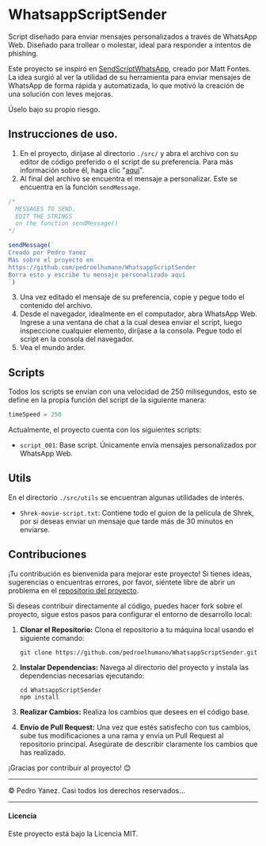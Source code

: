 # WhatsappScriptSender

Script diseñado para enviar mensajes personalizados a través de WhatsApp Web. Diseñado para trollear o molestar, ideal para responder a intentos de phishing.

Este proyecto se inspiró en [SendScriptWhatsApp](https://github.com/Matt-Fontes/SendScriptWhatsApp), creado por Matt Fontes. La idea surgió al ver la utilidad de su herramienta para enviar mensajes de WhatsApp de forma rápida y automatizada, lo que motivó la creación de una solución con leves mejoras.

Úselo bajo su propio riesgo.

## Instrucciones de uso.

1. En el proyecto, diríjase al directorio `./src/` y abra el archivo con su editor de código preferido o el script de su preferencia. Para más información sobre él, haga clic "[aquí](#scripts)".
2. Al final del archivo se encuentra el mensaje a personalizar. Este se encuentra en la función `sendMessage`.
```js
/*
  MESSAGES TO SEND.
  EDIT THE STRINGS
  on the function sendMessage()
*/

sendMessage(`
Creado por Pedro Yanez
Más sobre el proyecto en
https://github.com/pedroelhumano/WhatsappScriptSender
Borra esto y escribe tu mensaje personalizado aquí
`)
```
3. Una vez editado el mensaje de su preferencia, copie y pegue todo el contenido del archivo.
4. Desde el navegador, idealmente en el computador, abra WhatsApp Web. Ingrese a una ventana de chat a la cual desea enviar el script, luego inspeccione cualquier elemento, diríjase a la consola. Pegue todo el script en la consola del navegador.
5. Vea el mundo arder.

## Scripts

Todos los scripts se envían con una velocidad de 250 milisegundos, esto se define en la propia función del script de la siguiente manera:

```js
timeSpeed = 250
```

Actualmente, el proyecto cuenta con los siguientes scripts:
- `script_001`: Base script. Únicamente envía mensajes personalizados por WhatsApp Web.

## Utils

En el directorio `./src/utils` se encuentran algunas utilidades de interés.

- `Shrek-movie-script.txt`: Contiene todo el guion de la película de Shrek, por si deseas enviar un mensaje que tarde más de 30 minutos en enviarse.

## Contribuciones

¡Tu contribución es bienvenida para mejorar este proyecto! Si tienes ideas, sugerencias o encuentras errores, por favor, siéntete libre de abrir un problema en el [repositorio del proyecto](https://github.com/pedroelhumano/WhatsappScriptSender/issues).

Si deseas contribuir directamente al código, puedes hacer fork sobre el proyecto, sigue estos pasos para configurar el entorno de desarrollo local:

1. **Clonar el Repositorio:** Clona el repositorio a tu máquina local usando el siguiente comando:

    ```
    git clone https://github.com/pedroelhumano/WhatsappScriptSender.git
    ```

2. **Instalar Dependencias:** Navega al directorio del proyecto y instala las dependencias necesarias ejecutando:

    ```
    cd WhatsappScriptSender
    npm install
    ```

3. **Realizar Cambios:** Realiza los cambios que desees en el código base.

5. **Envío de Pull Request:** Una vez que estés satisfecho con tus cambios, sube tus modificaciones a una rama y envía un Pull Request al repositorio principal. Asegúrate de describir claramente los cambios que has realizado.

¡Gracias por contribuir al proyecto! 😊

<hr/>
© Pedro Yanez. Casi todos los derechos reservados...

<hr/>

#### Licencia
Este proyecto está bajo la Licencia MIT.
